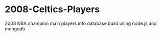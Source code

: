 # 2008-Celtics-Players
2008 NBA champion main players info database build using node.js and mongodb
